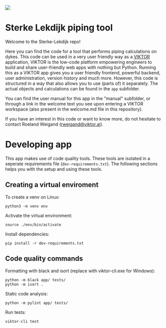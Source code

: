 ![](https://img.shields.io/badge/SDK-v13.2.0-blue) <Please check version is the same as specified in requirements.txt>
  
# Sterke Lekdijk piping tool

Welcome to the Sterke-Lekdijk repo!

Here you can find the code for a tool that performs piping calculations on dykes. This code can be used in a very user friendly way as a [VIKTOR](https://viktor.ai) application, VIKTOR is the low-code platform empowering engineers to build and share user-friendly web apps with nothing but Python.  Running this as a VIKTOR app gives you a user friendly frontend, powerful backend, user administration, version history and much more. However, this code is structured in a way that also allows you to use (parts of) it separately. The actual objects and calculations can be found in the `app` subfolder.

You can find the user manual for this app in the "manual" subfolder, or through a link in the welcome text you see upon entering a VIKTOR workspace (also present in the welcome.md file in this repository).

If you have an interest in this code or want to know more, do not hesitate to contact Roeland Weigand (rweigand@viktor.ai).

# Developing app


This app makes use of code quality tools. These tools are isolated in a seperate requirements file (`dev-requirements.txt`). The following sections helps you with the setup and using these tools.

## Creating a virtual enviroment

To create a venv on Linux:

```
python3 -m venv env
```

Activate the virtual environment:
```
source ./env/bin/activate
```

Install dependencies:
```
pip install -r dev-requirements.txt
```

## Code quality commands
Formatting with black and isort (replace with viktor-cli.exe for Windows):
```
python -m black app/ tests/
python -m isort .
```

Static code analysis:
```
python -m pylint app/ tests/
```

Run tests:
```
viktor-cli test 
```
